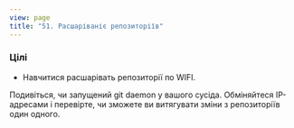 ```yaml
---
view: page
title: "51. Расшаріваніє репозиторіїв"
---
```


<h3>Цілі</h3>

<ul><li>Навчитися расшарівать репозиторії по <span class="caps">WIFI</span>.</li></ul>

<p>Подивіться, чи запущений git daemon у вашого сусіда. Обміняйтеся IP-адресами і перевірте, чи зможете ви витягувати зміни з репозиторіїв один одного.</p>